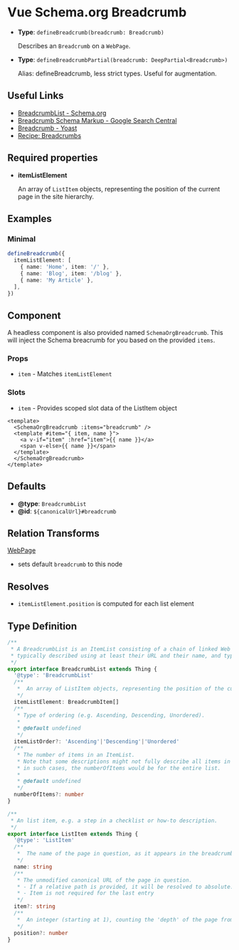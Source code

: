 # Vue Schema.org Breadcrumb

- **Type**: `defineBreadcrumb(breadcrumb: Breadcrumb)`

  Describes an `Breadcrumb` on a `WebPage`.

- **Type**: `defineBreadcrumbPartial(breadcrumb: DeepPartial<Breadcrumb>)`

  Alias: defineBreadcrumb, less strict types. Useful for augmentation.

## Useful Links

- [BreadcrumbList - Schema.org ](https://schema.org/BreadcrumbList)
- [Breadcrumb Schema Markup - Google Search Central](https://developers.google.com/search/docs/advanced/structured-data/breadcrumb)
- [Breadcrumb - Yoast](https://developer.yoast.com/features/schema/pieces/breadcrumb)
- [Recipe: Breadcrumbs](/guide/recipes/breadcrumbs)

## Required properties

- **itemListElement**

  An array of `ListItem` objects, representing the position of the current page in the site hierarchy.

## Examples

### Minimal

```ts
defineBreadcrumb({
  itemListElement: [
    { name: 'Home', item: '/' },
    { name: 'Blog', item: '/blog' },
    { name: 'My Article' },
  ],
})
```

## Component

A headless component is also provided named `SchemaOrgBreadcrumb`. This will inject
the Schema breacrumb for you based on the provided `items`.

### Props

- `item` - Matches `itemListElement`

### Slots

- `item` - Provides scoped slot data of the ListItem object

```vue
<template>
  <SchemaOrgBreadcrumb :items="breadcrumb" />
  <template #item="{ item, name }">
    <a v-if="item" :href="item">{{ name }}</a>
    <span v-else>{{ name }}</span>
  </template>
  </SchemaOrgBreadcrumb>
</template>
```

## Defaults

- **@type**: `BreadcrumbList`
- **@id**: `${canonicalUrl}#breadcrumb`

## Relation Transforms

[WebPage](/schema/webpage)

- sets default `breadcrumb` to this node

## Resolves

- `itemListElement.position` is computed for each list element


## Type Definition

```ts
/**
 * A BreadcrumbList is an ItemList consisting of a chain of linked Web pages,
 * typically described using at least their URL and their name, and typically ending with the current page.
 */
export interface BreadcrumbList extends Thing {
  '@type': 'BreadcrumbList'
  /**
   *  An array of ListItem objects, representing the position of the current page in the site hierarchy.
   */
  itemListElement: BreadcrumbItem[]
  /**
   * Type of ordering (e.g. Ascending, Descending, Unordered).
   *
   * @default undefined
   */
  itemListOrder?: 'Ascending'|'Descending'|'Unordered'
  /**
   * The number of items in an ItemList.
   * Note that some descriptions might not fully describe all items in a list (e.g., multi-page pagination);
   * in such cases, the numberOfItems would be for the entire list.
   *
   * @default undefined
   */
  numberOfItems?: number
}

/**
 * An list item, e.g. a step in a checklist or how-to description.
 */
export interface ListItem extends Thing {
  '@type': 'ListItem'
  /**
   *  The name of the page in question, as it appears in the breadcrumb navigation.
   */
  name: string
  /**
   * The unmodified canonical URL of the page in question.
   * - If a relative path is provided, it will be resolved to absolute.
   * - Item is not required for the last entry
   */
  item?: string
  /**
   *  An integer (starting at 1), counting the 'depth' of the page from (including) the homepage.
   */
  position?: number
}
```
